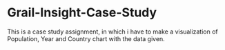 # Grail-Insight-Case-Study
This is a case study assignment, in which i have to make a visualization of Population, Year and Country chart with the data given. 
